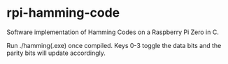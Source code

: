 # rpi-hamming-code
Software implementation of Hamming Codes on a Raspberry Pi Zero in C.

Run ./hamming(.exe) once compiled. Keys 0-3 toggle the data bits and the parity bits will update accordingly.
